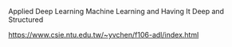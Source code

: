 Applied Deep Learning Machine Learning and Having It Deep and Structured

https://www.csie.ntu.edu.tw/~yvchen/f106-adl/index.html
